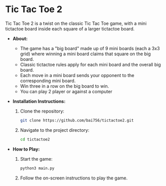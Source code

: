 # Tic Tac Toe 2

Tic Tac Toe 2 is a twist on the classic Tic Tac Toe game, with a mini tictactoe board inside each square of a larger tictactoe board.

- **About:**  
  - The game has a "big board" made up of 9 mini boards (each a 3x3 grid) where winning a mini board claims that square on the big board.
  - Classic tictactoe rules apply for each mini board and the overall big board.
  - Each move in a mini board sends your opponent to the corresponding mini board.
  - Win three in a row on the big board to win.
  - You can play 2 player or against a computer

- **Installation Instructions:**
    1. Clone the repository:
         ```sh
         git clone https://github.com/bai756/tictactoe2.git
         ```
    2. Navigate to the project directory:
         ```sh
         cd tictactoe2
         ```

- **How to Play:**
    1. Start the game:
         ```sh
         python3 main.py
         ```
    2. Follow the on-screen instructions to play the game.
